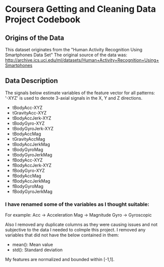 # Coursera Getting and Cleaning Data Project Codebook

## Origins of the Data
This dataset originates from the "Human Activity Recognition Using Smartphones Data Set" 
The original source of the data was: http://archive.ics.uci.edu/ml/datasets/Human+Activity+Recognition+Using+Smartphones

## Data Description 

The signals below estimate variables of the feature vector for all patterns:  
'-XYZ' is used to denote 3-axial signals in the X, Y and Z directions.

* tBodyAcc-XYZ
* tGravityAcc-XYZ
* tBodyAccJerk-XYZ
* tBodyGyro-XYZ
* tBodyGyroJerk-XYZ
* tBodyAccMag
* tGravityAccMag
* tBodyAccJerkMag
* tBodyGyroMag
* tBodyGyroJerkMag
* fBodyAcc-XYZ
* fBodyAccJerk-XYZ
* fBodyGyro-XYZ
* fBodyAccMag
* fBodyAccJerkMag
* fBodyGyroMag
* fBodyGyroJerkMag

### I have renamed some of the variables as I thought suitable:
For example:
Acc -> Acceleration
Mag -> Magnitude
Gyro -> Gyroscopic

Also I removed any duplicate columns as they were causing issues and not subjective to the data I needed to colmple this project.
I removed any variables that did not have the below contained in them: 

* mean(): Mean value
* std(): Standard deviation


My features are normalized and bounded within [-1,1].
